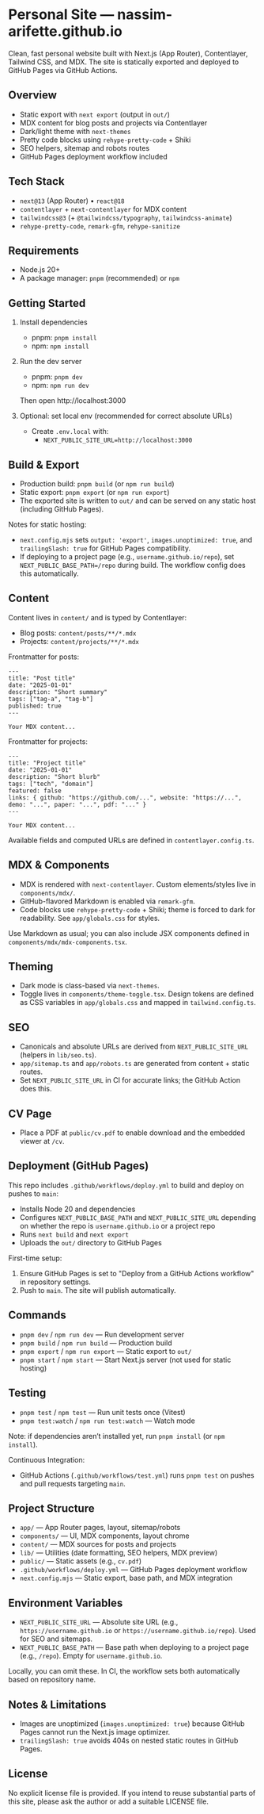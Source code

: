 # Personal Site — nassim-arifette.github.io

Clean, fast personal website built with Next.js (App Router), Contentlayer, Tailwind CSS, and MDX. The site is statically exported and deployed to GitHub Pages via GitHub Actions.

## Overview
- Static export with `next export` (output in `out/`)
- MDX content for blog posts and projects via Contentlayer
- Dark/light theme with `next-themes`
- Pretty code blocks using `rehype-pretty-code` + Shiki
- SEO helpers, sitemap and robots routes
- GitHub Pages deployment workflow included

## Tech Stack
- `next@13` (App Router) • `react@18`
- `contentlayer` + `next-contentlayer` for MDX content
- `tailwindcss@3` (+ `@tailwindcss/typography`, `tailwindcss-animate`)
- `rehype-pretty-code`, `remark-gfm`, `rehype-sanitize`

## Requirements
- Node.js 20+
- A package manager: `pnpm` (recommended) or `npm`

## Getting Started
1) Install dependencies
   - pnpm: `pnpm install`
   - npm: `npm install`

2) Run the dev server
   - pnpm: `pnpm dev`
   - npm: `npm run dev`
   
   Then open http://localhost:3000

3) Optional: set local env (recommended for correct absolute URLs)
   - Create `.env.local` with:
     - `NEXT_PUBLIC_SITE_URL=http://localhost:3000`

## Build & Export
- Production build: `pnpm build` (or `npm run build`)
- Static export: `pnpm export` (or `npm run export`)
- The exported site is written to `out/` and can be served on any static host (including GitHub Pages).

Notes for static hosting:
- `next.config.mjs` sets `output: 'export'`, `images.unoptimized: true`, and `trailingSlash: true` for GitHub Pages compatibility.
- If deploying to a project page (e.g., `username.github.io/repo`), set `NEXT_PUBLIC_BASE_PATH=/repo` during build. The workflow config does this automatically.

## Content
Content lives in `content/` and is typed by Contentlayer:
- Blog posts: `content/posts/**/*.mdx`
- Projects: `content/projects/**/*.mdx`

Frontmatter for posts:
```mdx
---
title: "Post title"
date: "2025-01-01"
description: "Short summary"
tags: ["tag-a", "tag-b"]
published: true
---

Your MDX content...
```

Frontmatter for projects:
```mdx
---
title: "Project title"
date: "2025-01-01"
description: "Short blurb"
tags: ["tech", "domain"]
featured: false
links: { github: "https://github.com/...", website: "https://...", demo: "...", paper: "...", pdf: "..." }
---

Your MDX content...
```

Available fields and computed URLs are defined in `contentlayer.config.ts`.

## MDX & Components
- MDX is rendered with `next-contentlayer`. Custom elements/styles live in `components/mdx/`.
- GitHub-flavored Markdown is enabled via `remark-gfm`.
- Code blocks use `rehype-pretty-code` + Shiki; theme is forced to dark for readability. See `app/globals.css` for styles.

Use Markdown as usual; you can also include JSX components defined in `components/mdx/mdx-components.tsx`.

## Theming
- Dark mode is class-based via `next-themes`.
- Toggle lives in `components/theme-toggle.tsx`. Design tokens are defined as CSS variables in `app/globals.css` and mapped in `tailwind.config.ts`.

## SEO
- Canonicals and absolute URLs are derived from `NEXT_PUBLIC_SITE_URL` (helpers in `lib/seo.ts`).
- `app/sitemap.ts` and `app/robots.ts` are generated from content + static routes.
- Set `NEXT_PUBLIC_SITE_URL` in CI for accurate links; the GitHub Action does this.

## CV Page
- Place a PDF at `public/cv.pdf` to enable download and the embedded viewer at `/cv`.

## Deployment (GitHub Pages)
This repo includes `.github/workflows/deploy.yml` to build and deploy on pushes to `main`:
- Installs Node 20 and dependencies
- Configures `NEXT_PUBLIC_BASE_PATH` and `NEXT_PUBLIC_SITE_URL` depending on whether the repo is `username.github.io` or a project repo
- Runs `next build` and `next export`
- Uploads the `out/` directory to GitHub Pages

First-time setup:
1) Ensure GitHub Pages is set to "Deploy from a GitHub Actions workflow" in repository settings.
2) Push to `main`. The site will publish automatically.

## Commands
- `pnpm dev` / `npm run dev` — Run development server
- `pnpm build` / `npm run build` — Production build
- `pnpm export` / `npm run export` — Static export to `out/`
- `pnpm start` / `npm start` — Start Next.js server (not used for static hosting)

## Testing
- `pnpm test` / `npm test` — Run unit tests once (Vitest)
- `pnpm test:watch` / `npm run test:watch` — Watch mode

Note: if dependencies aren’t installed yet, run `pnpm install` (or `npm install`).

Continuous Integration:
- GitHub Actions (`.github/workflows/test.yml`) runs `pnpm test` on pushes and pull requests targeting `main`.

## Project Structure
- `app/` — App Router pages, layout, sitemap/robots
- `components/` — UI, MDX components, layout chrome
- `content/` — MDX sources for posts and projects
- `lib/` — Utilities (date formatting, SEO helpers, MDX preview)
- `public/` — Static assets (e.g., `cv.pdf`)
- `.github/workflows/deploy.yml` — GitHub Pages deployment workflow
- `next.config.mjs` — Static export, base path, and MDX integration

## Environment Variables
- `NEXT_PUBLIC_SITE_URL` — Absolute site URL (e.g., `https://username.github.io` or `https://username.github.io/repo`). Used for SEO and sitemaps.
- `NEXT_PUBLIC_BASE_PATH` — Base path when deploying to a project page (e.g., `/repo`). Empty for `username.github.io`.

Locally, you can omit these. In CI, the workflow sets both automatically based on repository name.

## Notes & Limitations
- Images are unoptimized (`images.unoptimized: true`) because GitHub Pages cannot run the Next.js image optimizer.
- `trailingSlash: true` avoids 404s on nested static routes in GitHub Pages.

## License
No explicit license file is provided. If you intend to reuse substantial parts of this site, please ask the author or add a suitable LICENSE file.
